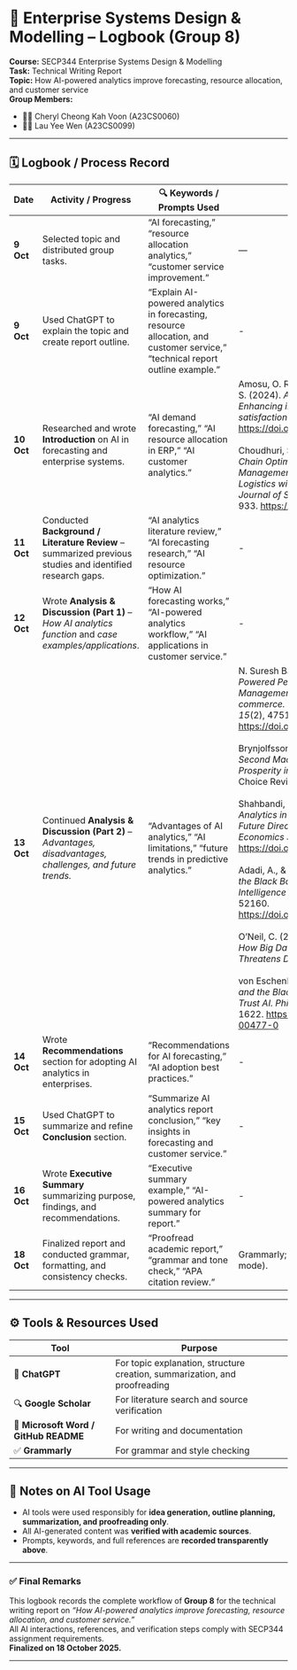 # 🧾 Enterprise Systems Design & Modelling – Logbook (Group 8)

**Course:** SECP344 Enterprise Systems Design & Modelling  
**Task:** Technical Writing Report  
**Topic:** How AI-powered analytics improve forecasting, resource allocation, and customer service  
**Group Members:**  
- 👩‍💻 Cheryl Cheong Kah Voon (A23CS0060)  
- 👩‍💻 Lau Yee Wen (A23CS0099)  

---

## 🗓️ Logbook / Process Record  

| Date | Activity / Progress | 🔍 Keywords / Prompts Used | 📚 References / Sources | 🧾 Verification / Notes |
|------|----------------------|----------------------------|--------------------------|--------------------------|
| **9 Oct** | Selected topic and distributed group tasks. | “AI forecasting,” “resource allocation analytics,” “customer service improvement.” | — | Topic chosen from assignment list. Planned report structure and task distribution. |
| **9 Oct** | Used ChatGPT to explain the topic and create report outline. | “Explain AI-powered analytics in forecasting, resource allocation, and customer service,” “technical report outline example.” | -| Outlined report structure: Introduction, Background, Analysis, Recommendations, and Conclusion. |
| **10 Oct** | Researched and wrote **Introduction** on AI in forecasting and enterprise systems. | “AI demand forecasting,” “AI resource allocation in ERP,” “AI customer analytics.” | Amosu, O. R., Kumar, P., Ogunsuji, Y. M., & Oni, S. (2024). *AI-driven demand forecasting: Enhancing inventory management and customer satisfaction.* ResearchGate. https://doi.org/10.30574//wjarr.2024.23.2.2394  <br><br> Choudhuri, S. S. (2024). *AI - Driven Supply Chain Optimization: Enhancing Inventory Management, Demand Forecasting, and Logistics within ERP Systems.* *International Journal of Science and Research, 13*(3), 927–933. https://doi.org/10.21275/sr24314073027 | Verified both articles via ResearchGate and DOI databases. |
| **11 Oct** | Conducted **Background / Literature Review** – summarized previous studies and identified research gaps. | “AI analytics literature review,” “AI forecasting research,” “AI resource optimization.” |-| Synthesized ideas into context and identified current research gaps. |
| **12 Oct** | Wrote **Analysis & Discussion (Part 1)** – *How AI analytics function* and *case examples/applications*. | “How AI forecasting works,” “AI-powered analytics workflow,” “AI applications in customer service.” |- | Verified each article via Google Scholar; used examples from marketing and e-commerce as applications. |
| **13 Oct** | Continued **Analysis & Discussion (Part 2)** – *Advantages, disadvantages, challenges, and future trends.* | “Advantages of AI analytics,” “AI limitations,” “future trends in predictive analytics.” |  N. Suresh Babu (2025). *The Impact of AI-Powered Personalization on Human Resource Management and Customer Loyalty in E-commerce.* *European Economic Letters (EEL), 15*(2), 4751–4759. https://doi.org/10.52783/eel.v15i2.3325  <br><br> Brynjolfsson, E., & McAfee, A. (2014). *The Second Machine Age: Work, Progress, and Prosperity in a Time of Brilliant Technologies.* Choice Reviews Online, 52(06).  <br><br> Shahbandi, M. (2025). *AI-Powered Predictive Analytics in Marketing: Trends, Challenges, and Future Directions.* *International Business & Economics Studies, 7*(2), p1. https://doi.org/10.22158/ibes.v7n2p1 <br><br> Adadi, A., & Berrada, M. (2018). *Peeking Inside the Black Box: A Survey on Explainable Artificial Intelligence (XAI).* *IEEE Access, 6,* 52138–52160. https://doi.org/10.1109/access.2018.2870052  <br><br> O’Neil, C. (2016). *Weapons of Math Destruction: How Big Data Increases Inequality and Threatens Democracy.*  <br><br> von Eschenbach, W. J. (2021). *Transparency and the Black Box Problem: Why We Do Not Trust AI.* *Philosophy & Technology, 34*(4), 1607–1622. https://doi.org/10.1007/s13347-021-00477-0 | Compared ethical challenges and black-box issues. Summarized pros (efficiency, accuracy) and cons (bias, transparency). |
| **14 Oct** | Wrote **Recommendations** section for adopting AI analytics in enterprises. | “Recommendations for AI forecasting,” “AI adoption best practices.” | -| Ensured recommendations align with case examples and findings. |
| **15 Oct** | Used ChatGPT to summarize and refine **Conclusion** section. | “Summarize AI analytics report conclusion,” “key insights in forecasting and customer service.” |- | Verified logical flow and factual accuracy. |
| **16 Oct** | Wrote **Executive Summary** summarizing purpose, findings, and recommendations. | “Executive summary example,” “AI-powered analytics summary for report.” |- | Ensured alignment with report objectives and findings. |
| **18 Oct** | Finalized report and conducted grammar, formatting, and consistency checks. | “Proofread academic report,” “grammar and tone check,” “APA citation review.” | Grammarly; ChatGPT (grammar correction mode). | Verified clarity, coherence, and APA formatting before submission. |

---

## ⚙️ Tools & Resources Used
| Tool | Purpose |
|------|----------|
| 💬 **ChatGPT** | For topic explanation, structure creation, summarization, and proofreading |
| 🔍 **Google Scholar** | For literature search and source verification |
| 📄 **Microsoft Word / GitHub README** | For writing and documentation |
| ✅ **Grammarly** | For grammar and style checking |

---

## 🧩 Notes on AI Tool Usage
- AI tools were used responsibly for **idea generation, outline planning, summarization, and proofreading only**.  
- All AI-generated content was **verified with academic sources**.  
- Prompts, keywords, and full references are **recorded transparently above**.  

---

### ✅ Final Remarks
This logbook records the complete workflow of **Group 8** for the technical writing report on *“How AI-powered analytics improve forecasting, resource allocation, and customer service.”*  
All AI interactions, references, and verification steps comply with SECP344 assignment requirements.  
**Finalized on 18 October 2025.**

---

